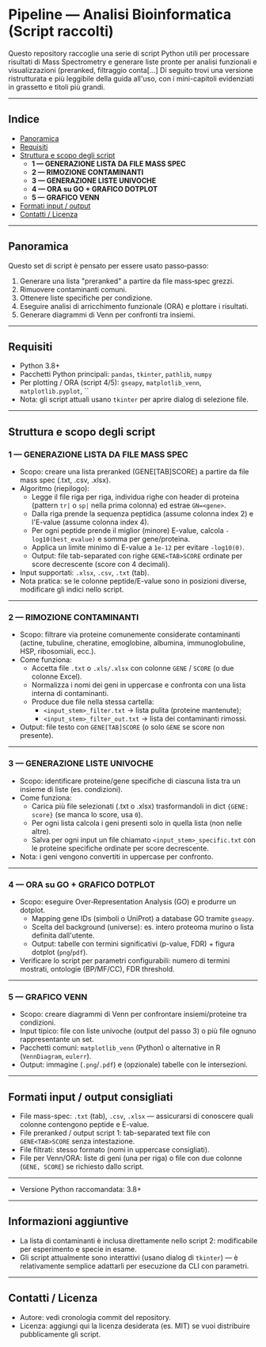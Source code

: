 # Pipeline — Analisi Bioinformatica (Script raccolti)

Questo repository raccoglie una serie di script Python utili per processare risultati di Mass Spectrometry e generare liste pronte per analisi funzionali e visualizzazioni (preranked, filtraggio conta[...]
Di seguito trovi una versione ristrutturata e più leggibile della guida all'uso, con i mini-capitoli evidenziati in grassetto e titoli più grandi.

---

## Indice
- [Panoramica](#panoramica)
- [Requisiti](#requisiti)
- [Struttura e scopo degli script](#struttura-e-scopo-degli-script)
  - **1 — GENERAZIONE LISTA DA FILE MASS SPEC**
  - **2 — RIMOZIONE CONTAMINANTI**
  - **3 — GENERAZIONE LISTE UNIVOCHE**
  - **4 — ORA su GO + GRAFICO DOTPLOT**
  - **5 — GRAFICO VENN**
- [Formati input / output](#formati-input--output)
- [Contatti / Licenza](#contatti--licenza)

---

## Panoramica
Questo set di script è pensato per essere usato passo‑passo:
1. Generare una lista "preranked" a partire da file mass‑spec grezzi.  
2. Rimuovere contaminanti comuni.  
3. Ottenere liste specifiche per condizione.  
4. Eseguire analisi di arricchimento funzionale (ORA) e plottare i risultati.  
5. Generare diagrammi di Venn per confronti tra insiemi.

---

## Requisiti
- Python 3.8+  
- Pacchetti Python principali: `pandas`, `tkinter`, `pathlib`, `numpy`
- Per plotting / ORA (script 4/5): `gseapy`, `matplotlib_venn`, `matplotlib.pyplot`, ``
- Nota: gli script attuali usano `tkinter` per aprire dialog di selezione file.

---

## Struttura e scopo degli script

### **1 — GENERAZIONE LISTA DA FILE MASS SPEC**
- Scopo: creare una lista preranked (GENE[TAB]SCORE) a partire da file mass spec (.txt, .csv, .xlsx).
- Algoritmo (riepilogo):
  - Legge il file riga per riga, individua righe con header di proteina (pattern `tr|` o `sp|` nella prima colonna) ed estrae `GN=<gene>`.
  - Dalla riga prende la sequenza peptidica (assume colonna index 2) e l'E-value (assume colonna index 4).
  - Per ogni peptide prende il miglior (minore) E-value, calcola `-log10(best_evalue)` e somma per gene/proteina.
  - Applica un limite minimo di E-value a `1e-12` per evitare `-log10(0)`.
  - Output: file tab-separated con righe `GENE<TAB>SCORE` ordinate per score decrescente (score con 4 decimali).
- Input supportati: `.xlsx`, `.csv`, `.txt` (tab).
- Nota pratica: se le colonne peptide/E-value sono in posizioni diverse, modificare gli indici nello script.

---

### **2 — RIMOZIONE CONTAMINANTI**
- Scopo: filtrare via proteine comunemente considerate contaminanti (actine, tubuline, cheratine, emoglobine, albumina, immunoglobuline, HSP, ribosomiali, ecc.).
- Come funziona:
  - Accetta file `.txt` o `.xls/.xlsx` con colonne `GENE` / `SCORE` (o due colonne Excel).
  - Normalizza i nomi dei geni in uppercase e confronta con una lista interna di contaminanti.
  - Produce due file nella stessa cartella:
    - `<input_stem>_filter.txt` → lista pulita (proteine mantenute);
    - `<input_stem>_filter_out.txt` → lista dei contaminanti rimossi.
- Output: file testo con `GENE[TAB]SCORE` (o solo `GENE` se score non presente).

---

### **3 — GENERAZIONE LISTE UNIVOCHE**
- Scopo: identificare proteine/gene specifiche di ciascuna lista tra un insieme di liste (es. condizioni).
- Come funziona:
  - Carica più file selezionati (.txt o .xlsx) trasformandoli in dict `{GENE: score}` (se manca lo score, usa `0`).
  - Per ogni lista calcola i geni presenti solo in quella lista (non nelle altre).
  - Salva per ogni input un file chiamato `<input_stem>_specific.txt` con le proteine specifiche ordinate per score decrescente.
- Nota: i geni vengono convertiti in uppercase per confronto.

---

### **4 — ORA su GO + GRAFICO DOTPLOT**
- Scopo: eseguire Over‑Representation Analysis (GO) e produrre un dotplot.
  - Mapping gene IDs (simboli o UniProt) a database GO tramite `gseapy`.
  - Scelta del background (universe): es. intero proteoma murino o lista definita dall'utente.
  - Output: tabelle con termini significativi (p-value, FDR) + figura dotplot (`png`/`pdf`).
- Verificare lo script per parametri configurabili: numero di termini mostrati, ontologie (BP/MF/CC), FDR threshold.

---

### **5 — GRAFICO VENN**
- Scopo: creare diagrammi di Venn per confrontare insiemi/proteine tra condizioni.
- Input tipico: file con liste univoche (output del passo 3) o più file ognuno rappresentante un set.
- Pacchetti comuni: `matplotlib_venn` (Python) o alternative in R (`VennDiagram`, `eulerr`).
- Output: immagine (`.png`/`.pdf`) e (opzionale) tabelle con le intersezioni.

---

## Formati input / output consigliati
- File mass-spec: `.txt` (tab), `.csv`, `.xlsx` — assicurarsi di conoscere quali colonne contengono peptide e E-value.  
- File preranked / output script 1: tab-separated text file con `GENE<TAB>SCORE` senza intestazione.  
- File filtrati: stesso formato (nomi in uppercase consigliati).  
- File per Venn/ORA: liste di geni (una per riga) o file con due colonne (`GENE, SCORE`) se richiesto dallo script.

---

- Versione Python raccomandata: 3.8+

---

## Informazioni aggiuntive
- La lista di contaminanti è inclusa direttamente nello script 2: modificabile per esperimento e specie in esame.  
- Gli script attualmente sono interattivi (usano dialog di `tkinter`) — è relativamente semplice adattarli per esecuzione da CLI con parametri.

---

## Contatti / Licenza
- Autore: vedi cronologia commit del repository.  
- Licenza: aggiungi qui la licenza desiderata (es. MIT) se vuoi distribuire pubblicamente gli script.
